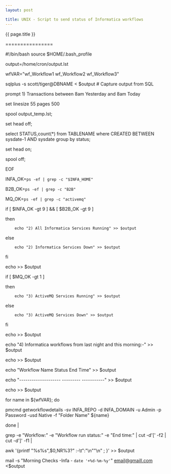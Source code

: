 ```yaml
---
layout: post

title: UNIX - Script to send status of Informatica workflows
---
```




{{ page.title }}

================


#!/bin/bash
source $HOME/.bash_profile

output=/home/cron/output.lst

wfVAR="wf_Workflow1 wf_Workflow2 wf_Workflow3"

sqlplus -s scott/tiger@DBNAME <<EOF > $output   # Capture output from SQL
        
prompt 1) Transactions between 8am Yesterday and 8am Today

set linesize 55 pages 500

spool output_temp.lst;

set head off;

select STATUS,count(*) from TABLENAME where CREATED BETWEEN sysdate-1 AND
sysdate
group by status;

set head on;

spool off;

EOF

INFA_OK=`ps -ef | grep -c "$INFA_HOME"`

B2B_OK=`ps -ef | grep -c "B2B"`

MQ_OK=`ps -ef | grep -c "activemq"`

if [ $INFA_OK -gt 9 ] && [ $B2B_OK -gt 9 ]

then

        echo "2) All Informatica Services Running" >> $output
        
else

        echo "2) Informatica Services Down" >> $output
        
fi

echo >> $output

if [ $MQ_OK -gt 1 ]

then

        echo "3) ActiveMQ Services Running" >> $output
        
else

        echo "3) ActiveMQ Services Down" >> $output
        
fi

echo >> $output

echo "4) Informatica workflows from last night and this morning:-" >> $output

echo >> $output

echo "Workflow Name                                              Status           End Time" >> $output

echo "--------------------                                              ---------          -----------" >> $output

echo >> $output

for name in ${wfVAR}; do

  pmcmd getworkflowdetails -sv INFA_REPO -d INFA_DOMAIN -u Admin -p Password -usd Native -f "Folder Name" ${name}
  
done |

grep -e "Workflow:" -e "Workflow run status:" -e "End time:" | cut -d'[' -f2 | cut -d']' -f1 |

awk '{printf "%s%s",$0,NR%3?" :-\t":"\n""\n" ; }' >> $output

mail -s "Morning Checks -Infa - `date '+%d-%m-%y'`" email@gmaill.com <$output

